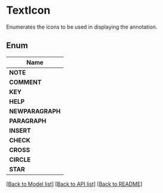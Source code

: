 
# TextIcon
Enumerates the icons to be used in displaying the annotation.

## Enum
| Name |
| ----------- |
| **NOTE** |
| **COMMENT** |
| **KEY** |
| **HELP** |
| **NEWPARAGRAPH** |
| **PARAGRAPH** |
| **INSERT** |
| **CHECK** |
| **CROSS** |
| **CIRCLE** |
| **STAR** |

[[Back to Model list]](../README.md#documentation-for-models) [[Back to API list]](../README.md#documentation-for-api-endpoints) [[Back to README]](../README.md)


